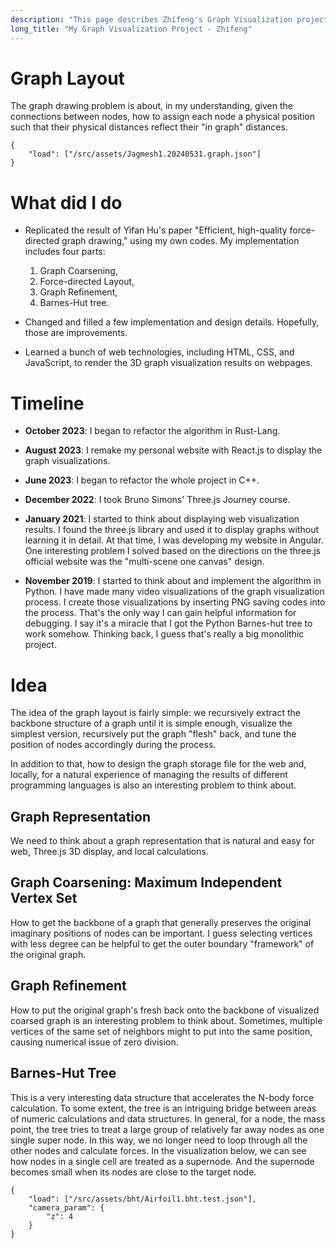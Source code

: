 ```yaml
---
description: "This page describes Zhifeng's Graph Visualization project."
long_title: "My Graph Visualization Project - Zhifeng"
---
```


# Graph Layout

The graph drawing problem is about, in my understanding, given the connections between nodes, how to assign each node a physical position such that their physical distances reflect their "in graph" distances.

```graph
{
    "load": ["/src/assets/Jagmesh1.20240531.graph.json"]
}
```

# What did I do

- Replicated the result of Yifan Hu's paper "Efficient, high-quality force-directed graph drawing," using my own codes. My implementation includes four parts:

  1. Graph Coarsening,
  2. Force-directed Layout,
  3. Graph Refinement,
  4. Barnes-Hut tree.

- Changed and filled a few implementation and design details. Hopefully, those are improvements.

- Learned a bunch of web technologies, including HTML, CSS, and JavaScript, to render the 3D graph visualization results on webpages.

# Timeline

- **October 2023**: I began to refactor the algorithm in Rust-Lang.

- **August 2023**: I remake my personal website with React.js to display the graph visualizations.

- **June 2023**: I began to refactor the whole project in C++.

- **December 2022**: I took Bruno Simons' Three.js Journey course.

- **January 2021**: I started to think about displaying web visualization results. I found the three.js library and used it to display graphs without learning it in detail. At that time, I was developing my website in Angular. One interesting problem I solved based on the directions on the three.js official website was the "multi-scene one canvas" design.

- **November 2019**: I started to think about and implement the algorithm in Python. I have made many video visualizations of the graph visualization process. I create those visualizations by inserting PNG saving codes into the process. That's the only way I can gain helpful information for debugging. I say it's a miracle that I got the Python Barnes-hut tree to work somehow. Thinking back, I guess that's really a big monolithic project.

# Idea

The idea of the graph layout is fairly simple: we recursively extract the backbone structure of a graph until it is simple enough, visualize the simplest version, recursively put the graph "flesh" back, and tune the position of nodes accordingly during the process.

In addition to that, how to design the graph storage file for the web and, locally, for a natural experience of managing the results of different programming languages is also an interesting problem to think about.

## Graph Representation

We need to think about a graph representation that is natural and easy for web, Three.js 3D display, and local calculations.

## Graph Coarsening: Maximum Independent Vertex Set

How to get the backbone of a graph that generally preserves the original imaginary positions of nodes can be important. I guess selecting vertices with less degree can be helpful to get the outer boundary "framework" of the original graph.

## Graph Refinement

How to put the original graph's fresh back onto the backbone of visualized coarsed graph is an interesting problem to think about. Sometimes, multiple vertices of the same set of neighbors might to put into the same position, causing numerical issue of zero division.

## Barnes-Hut Tree

This is a very interesting data structure that accelerates the N-body force calculation. To some extent, the tree is an intriguing bridge between areas of numeric calculations and data structures. In general, for a node, the mass point, the tree tries to treat a large group of relatively far away nodes as one single super node. In this way, we no longer need to loop through all the other nodes and calculate forces. In the visualization below, we can see how nodes in a single cell are treated as a supernode. And the supernode becomes small when its nodes are close to the target node.

```graph
{
    "load": ["/src/assets/bht/Airfoil1.bht.test.json"],
    "camera_param": {
        "z": 4
    }
}
```
